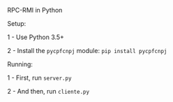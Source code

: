 RPC-RMI in Python

Setup:

1 - Use Python 3.5+

2 - Install the ```pycpfcnpj``` module: ```pip install pycpfcnpj```

Running:

1 - First, run ```server.py```

2 - And then, run ```cliente.py```
